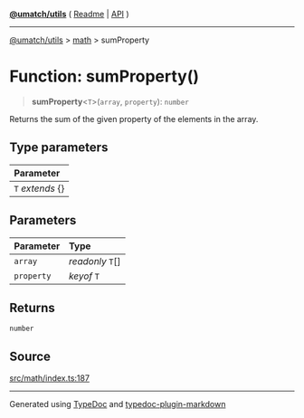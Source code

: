 [**@umatch/utils**](../../README.md) ( [Readme](../../README.md) \| [API](../../API.md) )

---

[@umatch/utils](../../API.md) > [math](../README.md) > sumProperty

# Function: sumProperty()

> **sumProperty**\<`T`\>(`array`, `property`): `number`

Returns the sum of the given property of the elements in the array.

## Type parameters

| Parameter         |
| :---------------- |
| `T` _extends_ \{} |

## Parameters

| Parameter  | Type             |
| :--------- | :--------------- |
| `array`    | _readonly_ `T`[] |
| `property` | _keyof_ `T`      |

## Returns

`number`

## Source

[src/math/index.ts:187](https://github.com/umatch-oficial/utils/blob/00cf87f/src/math/index.ts#L187)

---

Generated using [TypeDoc](https://typedoc.org/) and [typedoc-plugin-markdown](https://www.npmjs.com/package/typedoc-plugin-markdown)

